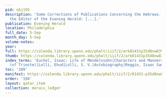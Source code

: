 ```yaml
---
pid: obj195
description: 'Some Corrections of Publications Concerning the Hebrews. [Letter] To
  the Editor of the Evening Herald: [...].'
publication: Evening Herald
location: Philadelphia
full_date: 5-Sep
month_day: 5-Sep
volume-notes:
year:
full: https://colenda.library.upenn.edu/phalt/iiif/2/ark81431p35d8nw83%2FSHA256E-s7600325--a23a5d88e96a47dfd65df0a0f044088f95b7d8561423e78b21b77ac7b0ad8173.jpeg/full/3500,/0/default.jpg
thumb: https://colenda.library.upenn.edu/phalt/iiif/2/ark81431p35d8nw83%2FSHA256E-s7600325--a23a5d88e96a47dfd65df0a0f044088f95b7d8561423e78b21b77ac7b0ad8173.jpeg/full/!200,200/0/default.jpg
index_terms: 'Euchel, Isaac: Life of Mendelssohn|Characters and Manners|Levy, Rabbi
  (of Trieste)|Lolli, Ehud|Lolli, S. V.|Autobiography|Reggio, Isaac Samuel'
toc: '209'
manifest: https://colenda.library.upenn.edu/phalt/iiif/2/81431-p35d8nw83/manifest
order: '194'
layout: qatar_item
collection: morais_ledger
---
```

